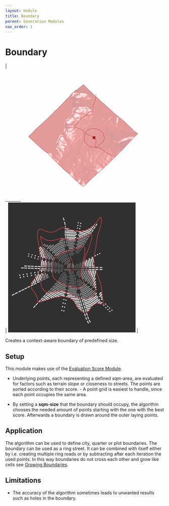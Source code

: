 ```yaml
---
layout: module
title: Boundary
parent: Generation Modules
nav_order: 1
---
```

# Boundary

| ![](../../../img/boundary-1.png) | ![](../../../img/boundary-2.png) |

Creates a context-aware boundary of predefined size.

## Setup

This module makes use of the [Evaluation Score Module]().

* Underlying points, each representing a defined sqm-area, are evaluated for factors such as terrain slope or closeness to streets. The points are sorted according to their score. - A point grid is easiest to handle, since each point occupies the same area.

* By setting a **sqm-size** that the boundary should occupy, the algorithm chooses the needed amount of points starting with the one with the best score. Afterwards a boundary is drawn around the outer laying points.

## Application

The algorithm can be used to define city, quarter or plot boundaries. The boundary can be used as a ring street.
It can be combined with itself either by i.e. creating multiple ring roads or by subtracting after each iteration the used points. In this way boundaries do not cross each other and grow like cells see [Growing Boundaries]().

## Limitations

* The accuracy of the algorithm sometimes leads to unwanted results such as holes in the boundary.
